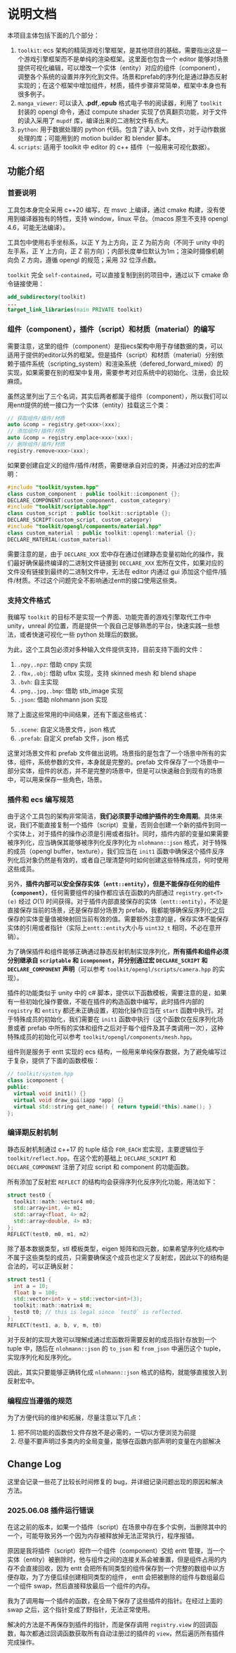 # 说明文档

本项目主体包括下面的几个部分：

1. `toolkit`: ecs 架构的精简游戏引擎框架，是其他项目的基础，需要指出这是一个游戏引擎框架而不是单纯的渲染框架。这里面也包含一个 editor 能够对场景提供可视化编辑，可以增改一个实体（entity）对应的组件（component），调整各个系统的设置并序列化到文件。场景和prefab的序列化是通过静态反射实现的；在这个框架中增加组件，材质，插件步骤非常简单，框架中本身也有很多例子。
2. `manga_viewer`: 可以读入 **.pdf**,**.epub** 格式电子书的阅读器，利用了 `toolkit` 封装的 opengl 命令，通过 compute shader 实现了仿真翻页功能，对于文件的读入采用了 `mupdf` 库，编译出来的二进制文件有点大。
3. `python`: 用于数据处理的 python 代码。包含了读入 bvh 文件，对于动作数据处理的库；可能用到的 motion builder 和 blender 脚本。
5. `scripts`: 适用于 toolkit 中 editor 的 c++ 插件（一般用来可视化数据）。

## 功能介绍

### 首要说明

工具包本身完全采用 c++20 编写，在 msvc 上编译，通过 cmake 构建，没有使用到编译器独有的特性，支持 window，linux 平台。（macos 原生不支持 opengl 4.6，可能无法编译）。

工具包中使用右手坐标系，以正 Y 为上方向，正 Z 为前方向（不同于 unity 中的左手系，正 Y 上方向，正 Z 前方向）；内部长度单位默认为1m；渲染时摄像机朝向负 Z 方向，遵循 opengl 的规范；采用 32 位浮点数。

`toolkit` 完全 `self-contained`，可以直接复制到别的项目中，通过以下 cmake 命令链接使用：

```cmake
add_subdirectory(toolkit)
...
target_link_libraries(main PRIVATE toolkit)
```

### 组件（component），插件（script）和材质（material）的编写

需要注意，这里的组件（component）是指ecs架构中用于存储数据的类，可以适用于提供的editor以外的框架。但是插件（script）和材质（material）分别依赖于插件系统（scripting_system）和渲染系统（defered_forward_mixed）的实现，如果需要在别的框架中复用，需要参考对应系统中的初始化、注册，会比较麻烦。

虽然这里列出了三个名词，其实后两者都属于组件（component），所以我们可以用entt提供的统一接口为一个实体（entity）挂载这三个类：

```cpp
// 获取组件/插件/材质
auto &comp = registry.get<xxx>(xxx);
// 添加组件/插件/材质
auto &comp = registry.emplace<xxx>(xxx);
// 删除组件/插件/材质
registry.remove<xxx>(xxx);
```

如果要创建自定义的组件/插件/材质，需要继承自对应的类，并通过对应的宏声明：

```cpp
#include "toolkit/system.hpp"
class custom_component : public toolkit::icomponent {};
DECLARE_COMPONENT(custom_component, custom_category)
#include "toolkit/scriptable.hpp"
class custom_script : public toolkit::scriptable {};
DECLARE_SCRIPT(custom_script, custom_category)
#include "toolkit/opengl/components/material.hpp"
class custom_material : public toolkit::opengl::material {};
DECLARE_MATERIAL(custom_material)
```

需要注意的是，由于 `DECLARE_XXX` 宏中存在通过创建静态变量初始化的操作，我们最好确保最终编译的二进制文件链接到 `DECLARE_XXX` 宏所在文件，如果对应的文件没有链接到最终的二进制文件中，无法在 editor 内通过 gui 添加这个组件/插件/材质。不过这个问题完全不影响通过entt的接口使用这些类。

### 支持文件格式

我编写 `toolkit` 的目标不是实现一个界面、功能完善的游戏引擎取代工作中 unity，unreal 的位置，而是提供一个我自己足够熟悉的平台，快速实践一些想法，或者快速可视化一些 python 处理后的数据。

为此，这个工具包必须对多种输入文件提供支持，目前支持下面的文件：

1. `.npy,.npz`: 借助 cnpy 实现
2. `.fbx,.obj`: 借助 ufbx 实现，支持 skinned mesh 和 blend shape
3. `.bvh`: 自主实现
4. `.png,.jpg,.bmp`: 借助 stb_image 实现
5. `.json`: 借助 nlohmann json 实现

除了上面这些常用的中间结果，还有下面这些格式：

5. `.scene`: 自定义场景文件，json 格式
6. `.prefab`: 自定义 prefab 文件，json 格式

这里对场景文件和 prefab 文件做出说明。场景指的是包含了一个场景中所有的实体，组件，系统参数的文件，本身就是完整的。prefab 文件保存了一个场景中一部分实体，组件的状态，并不是完整的场景中，但是可以快速融合到现有的场景中，可以用来保存一些角色，场景。

### 插件和 ecs 编写规范

由于这个工具包的架构非常简洁，**我们必须要手动维护插件的生命周期**。具体来说，我们不能直接复制一个插件（script）变量，否则会创建一个新的插件到同一个实体上，对于插件的操作必须是引用或者指针。同时，插件内部的变量如果需要被序列化，应当确保其能够被序列化反序列化为 `nlohmann::json` 格式，对于特殊的成员（opengl buffer，texture），我们应当在 `init1` 函数中确保这个插件反序列化后对象仍然是有效的，或者自己理清楚何时如何创建这些特殊成员，何时使用这些成员。

另外，**插件内部可以安全保存实体（`entt::entity`），但是不能保存任何的组件（`component`）**，任何需要组件的操作都应该在函数的内部通过 `registry.get<T>(e)` 经过 $O(1)$ 时间获得。对于插件内部直接保存的实体（`entt::entity`），不论是直接保存当前的场景，还是保存部分场景为 prefab，我都能够确保反序列化之后保存的实体变量值被映射回当前有效的值。需要额外注意的是，保存实体不能保存实体的引用或者指针（实际上`entt::entity`大小与 `uint32_t` 相同，不必在意开销）。

为了确保插件和组件能够正确通过静态反射机制实现序列化，**所有插件和组件必须分别继承自 `scriptable` 和 `icomponent`，并分别通过宏 `DECLARE_SCRIPT` 和 `DECLARE_COMPONENT` 声明**（可以参考 `toolkit/opengl/scripts/camera.hpp` 的实现）。

插件的功能类似于 unity 中的 c# 脚本，提供以下函数模板，需要注意的是，如果有一些初始化操作要做，不能在插件的构造函数中编写，此时插件内部的 `registry` 和 `entity` 都还未正确设置，初始化操作应当在 `start` 函数中执行。对于特殊成员的初始化，我们需要在 `init1` 函数中执行（这个函数仅在反序列化场景或者 prefab 中所有的实体和组件之后对于每个组件及其子类调用一次），这种特殊成员的初始化可以参考 `toolkit/opengl/components/mesh.hpp`。

组件则是服务于 entt 实现的 ecs 结构，一般用来单纯保存数据，为了避免编写过于复杂，提供了下面的函数模板：

```cpp
// toolkit/system.hpp
class icomponent {
public:
  virtual void init1() {}
  virtual void draw_gui(iapp *app) {}
  virtual std::string get_name() { return typeid(*this).name(); }
};
```

### 编译期反射机制

静态反射机制通过 c++17 的 tuple 结合 `FOR_EACH` 宏实现，主要逻辑位于 `toolkit/reflect.hpp`。在这个宏的基础上 `DECLARE_SCRIPT` 和 `DECLARE_COMPONENT` 注册了对应 script 和 component 的功能函数。

所有添加了反射宏 `REFLECT` 的结构均会获得序列化反序列化功能，用法如下：

```cpp
struct test0 {
  toolkit::math::vector4 m0;
  std::array<int, 4> m1;
  std::array<float, 4> m2;
  std::array<double, 4> m3;
};
REFLECT(test0, m0, m1, m2)
```

除了基本数据类型，stl 模板类型，eigen 矩阵和四元数，如果希望序列化结构中不属于这些类型的成员，只需要确保这个成员也定义了反射宏，因此以下的结构是合法的，可以正确反射：

```cpp
struct test1 {
  int a = 10;
  float b = 100;
  std::vector<int> v = std::vector<int>(3);
  toolkit::math::matrix4 m;
  test0 t0; // this is legal since `test0` is reflected.
};
REFLECT(test1, a, b, v, m, t0)
```

对于反射的实现大致可以理解成通过宏函数将需要反射的成员指针存放到一个 tuple 中，随后在 `nlohmann::json` 的 `to_json` 和 `from_json` 中遍历这个 tuple，实现序列化和反序列化。

因此，其实只要能够正确转化成 `nlohmann::json` 格式的结构，就能够直接放入到反射宏中。

### 编程应当遵循的规范

为了方便代码的维护和拓展，尽量注意以下几点：
1. 把不同功能的函数份文件存放不是必需的，一切以方便浏览为前提
2. 尽量不要声明过多类内的全局变量，能够在函数内部声明的变量在内部解决

## Change Log

这里会记录一些花了比较长时间修复的 bug，并详细记录问题出现的原因和解决方法。

### 2025.06.08 插件运行错误

在这之前的版本，如果一个插件（script）在场景中存在多个实例，当删除其中的一个，可能导致另外一个因为内存被释放掉无法正常执行，程序报错。

原因是我将插件（script）视作一个组件（component）交给 entt 管理，当一个实体（entity）被删除时，他与组件之间的连接关系会被重置，但是组件占用的内存不会直接回收，因为 entt 会把所有同类型的组件保存到一个完整的数组中以方便存取，为了方便后续创建相同类型的组件， entt 会把被删除的组件与数组最后一个组件 swap，然后直接释放最后一个组件的内存。

我为了调用每一个插件的函数，在全局下保存了这些插件的指针。在经过上面的 swap 之后，这个指针变成了野指针，无法正常使用。

解决的方法是不再保存到插件的指针，而是保存调用 `registry.view` 的回调函数，每次都通过回调函数获取所有自动注册过的插件的 `view`，然后遍历所有插件完成操作。
